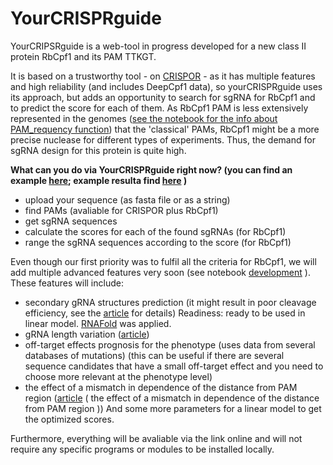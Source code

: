 # YourCRISPRguide
YourCRIPSRguide is a web-tool in progress developed for a new class II protein RbCpf1 and its PAM TTKGT. 

It is based on a trustworthy tool - on [CRISPOR](http://crispor.org) - as it has multiple features and high reliability (and includes DeepCpf1 data), so yourCRISPRguide uses its approach, but adds an opportunity to search for sgRNA for RbCpf1 and to predict the score for each of them. As RbCpf1 PAM is less extensively represented in the genomes ([see the notebook for the info about PAM_requency function](https://github.com/albinoknyaz/YourCRISPRguide/blob/frequency/frequency)) that the 'classical' PAMs, RbCpf1 might be a more precise nuclease for different types of experiments. Thus, the demand for sgRNA design for this protein is quite high. 

**What can you do via YourCRISPRguide right now? (you can find an example [here](example.ipynb); example resulta find [here](example_results.csv) )**
- upload your sequence (as fasta file or as a string) 
- find PAMs (avaliable for CRISPOR plus RbCpf1) 
- get sgRNA sequences 
- calculate the scores for each of the found sgRNAs (for RbCpf1) 
- range the sgRNA sequences according to the score (for RbCpf1) 

Even though our first priority was to fulfil all the criteria for RbCpf1, we will add multiple advanced features very soon (see notebook [development](development.ipynb) ). 
These features will include: 
- secondary gRNA structures prediction (it might result in poor cleavage efficiency, see the [article](https://academic.oup.com/nar/article/48/6/3228/5716457) for details)
Readiness: ready to be used in linear model. [RNAFold](http://rna.tbi.univie.ac.at/cgi-bin/RNAWebSuite/RNAfold.cgi) was applied. 
- gRNA length variation ([article](https://www.ncbi.nlm.nih.gov/pmc/articles/PMC6538514/)) 
- off-target effects prognosis for the phenotype (uses data from several databases of mutations) (this can be useful if there are several sequence candidates that have a small off-target effect and you need to choose more relevant at the phenotype level)
- the effect of a mismatch in dependence of the distance from PAM region ([article](https://www.pnas.org/content/pnas/early/2020/05/05/1918685117.full.pdf) ( the effect of a mismatch in dependence of the distance from PAM region )) 
And some more parameters for a linear model to get the optimized scores. 

Furthermore, everything will be avaliable via the link online and will not require any specific programs or modules to be installed locally. 




